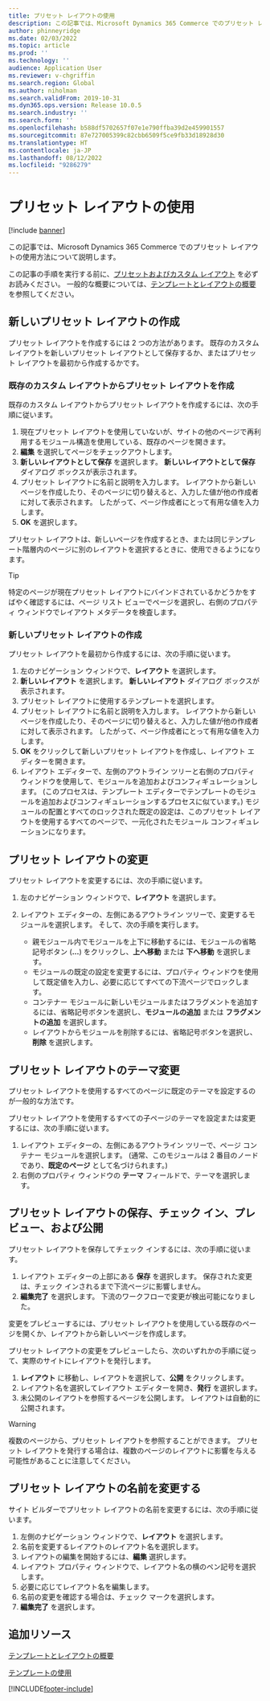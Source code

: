 ```yaml
---
title: プリセット レイアウトの使用
description: この記事では、Microsoft Dynamics 365 Commerce でのプリセット レイアウトの使用方法について説明します。
author: phinneyridge
ms.date: 02/03/2022
ms.topic: article
ms.prod: ''
ms.technology: ''
audience: Application User
ms.reviewer: v-chgriffin
ms.search.region: Global
ms.author: niholman
ms.search.validFrom: 2019-10-31
ms.dyn365.ops.version: Release 10.0.5
ms.search.industry: ''
ms.search.form: ''
ms.openlocfilehash: b588df5702657f07e1e790ffba39d2e459901557
ms.sourcegitcommit: 87e727005399c82cbb6509f5ce9fb33d18928d30
ms.translationtype: HT
ms.contentlocale: ja-JP
ms.lasthandoff: 08/12/2022
ms.locfileid: "9286279"
---
```

# <a name="work-with-preset-layouts"></a>プリセット レイアウトの使用

[!include [banner](includes/banner.md)]

この記事では、Microsoft Dynamics 365 Commerce でのプリセット レイアウトの使用方法について説明します。

この記事の手順を実行する前に、[プリセットおよびカスタム レイアウト](templates-layouts-overview.md#preset-and-custom-layouts) を必ずお読みください。 一般的な概要については、[テンプレートとレイアウトの概要](templates-layouts-overview.md) を参照してください。

## <a name="create-a-new-preset-layout"></a>新しいプリセット レイアウトの作成

プリセット レイアウトを作成するには 2 つの方法があります。 既存のカスタム レイアウトを新しいプリセット レイアウトとして保存するか、またはプリセット レイアウトを最初から作成するかです。

### <a name="create-a-preset-layout-from-an-existing-custom-layout"></a>既存のカスタム レイアウトからプリセット レイアウトを作成

既存のカスタム レイアウトからプリセット レイアウトを作成するには、次の手順に従います。

1. 現在プリセット レイアウトを使用していないが、サイトの他のページで再利用するモジュール構造を使用している、既存のページを開きます。
1. **編集** を選択してページをチェックアウトします。
1. **新しいレイアウトとして保存** を選択します。 **新しいレイアウトとして保存** ダイアログ ボックスが表示されます。
1. プリセット レイアウトに名前と説明を入力します。 レイアウトから新しいページを作成したり、そのページに切り替えると、入力した値が他の作成者に対して表示されます。 したがって、ページ作成者にとって有用な値を入力します。
1. **OK** を選択します。

プリセット レイアウトは、新しいページを作成するとき、または同じテンプレート階層内のページに別のレイアウトを選択するときに、使用できるようになります。

> [!TIP]
> 特定のページが現在プリセット レイアウトにバインドされているかどうかをすばやく確認するには、ページ リスト ビューでページを選択し、右側のプロパティ ウィンドウでレイアウト メタデータを検査します。

### <a name="create-a-new-preset-layout"></a>新しいプリセット レイアウトの作成

プリセット レイアウトを最初から作成するには、次の手順に従います。

1. 左のナビゲーション ウィンドウで、**レイアウト** を選択します。
1. **新しいレイアウト** を選択します。 **新しいレイアウト** ダイアログ ボックスが表示されます。
1. プリセット レイアウトに使用するテンプレートを選択します。
1. プリセット レイアウトに名前と説明を入力します。 レイアウトから新しいページを作成したり、そのページに切り替えると、入力した値が他の作成者に対して表示されます。 したがって、ページ作成者にとって有用な値を入力します。
1. **OK** をクリックして新しいプリセット レイアウトを作成し、レイアウト エディターを開きます。
1. レイアウト エディターで、左側のアウトライン ツリーと右側のプロパティ ウィンドウを使用して、モジュールを追加およびコンフィギュレーションします。 (このプロセスは、テンプレート エディターでテンプレートのモジュールを追加およびコンフィギュレーションするプロセスに似ています。) モジュールの配置とすべてのロックされた既定の設定は、このプリセット レイアウトを使用するすべてのページで、一元化されたモジュール コンフィギュレーションになります。

## <a name="modify-a-preset-layout"></a>プリセット レイアウトの変更

プリセット レイアウトを変更するには、次の手順に従います。

1. 左のナビゲーション ウィンドウで、**レイアウト** を選択します。
1. レイアウト エディターの、左側にあるアウトライン ツリーで、変更するモジュールを選択します。 そして、次の手順を実行します。

    - 親モジュール内でモジュールを上下に移動するには、モジュールの省略記号ボタン (**...**) をクリックし、**上へ移動** または **下へ移動** を選択します。
    - モジュールの既定の設定を変更するには、プロパティ ウィンドウを使用して既定値を入力し、必要に応じてすべての下流ページでロックします。
    - コンテナー モジュールに新しいモジュールまたはフラグメントを追加するには、省略記号ボタンを選択し、**モジュールの追加** または **フラグメントの追加** を選択します。
    - レイアウトからモジュールを削除するには、省略記号ボタンを選択し、**削除** を選択します。

## <a name="change-a-preset-layout-theme"></a>プリセット レイアウトのテーマ変更

プリセット レイアウトを使用するすべてのページに既定のテーマを設定するのが一般的な方法です。

プリセット レイアウトを使用するすべての子ページのテーマを設定または変更するには、次の手順に従います。

1. レイアウト エディターの、左側にあるアウトライン ツリーで、ページ コンテナー モジュールを選択します。 (通常、このモジュールは 2 番目のノードであり、**既定のページ** として名づけられます。)
1. 右側のプロパティ ウィンドウの **テーマ** フィールドで、テーマを選択します。

## <a name="save-check-in-preview-and-publish-a-preset-layout"></a>プリセット レイアウトの保存、チェック イン、プレビュー、および公開

プリセット レイアウトを保存してチェック インするには、次の手順に従います。

1. レイアウト エディターの上部にある **保存** を選択します。 保存された変更は、チェック インされるまで下流ページに影響しません。
1. **編集完了** を選択します。 下流のワークフローで変更が検出可能になりました。

変更をプレビューするには、プリセット レイアウトを使用している既存のページを開くか、レイアウトから新しいページを作成します。

プリセット レイアウトの変更をプレビューしたら、次のいずれかの手順に従って、実際のサイトにレイアウトを発行します。

1. **レイアウト** に移動し、レイアウトを選択して、**公開** をクリックします。
1. レイアウト名を選択してレイアウト エディターを開き、**発行** を選択します。
1. 未公開のレイアウトを参照するページを公開します。 レイアウトは自動的に公開されます。

> [!WARNING]
> 複数のページから、プリセット レイアウトを参照することができます。 プリセット レイアウトを発行する場合は、複数のページのレイアウトに影響を与える可能性があることに注意してください。

## <a name="rename-a-preset-layout"></a>プリセット レイアウトの名前を変更する

サイト ビルダーでプリセット レイアウトの名前を変更するには、次の手順に従います。

1. 左側のナビゲーション ウィンドウで、**レイアウト** を選択します。
1. 名前を変更するレイアウトのレイアウト名を選択します。
1. レイアウトの編集を開始するには、**編集** 選択します。
1. レイアウト プロパティ ウィンドウで、レイアウト名の横のペン記号を選択します。
1. 必要に応じてレイアウト名を編集します。
1. 名前の変更を確認する場合は、チェック マークを選択します。
1. **編集完了** を選択します。

## <a name="additional-resources"></a>追加リソース

[テンプレートとレイアウトの概要](templates-layouts-overview.md)

[テンプレートの使用](work-with-templates.md)


[!INCLUDE[footer-include](../includes/footer-banner.md)]
